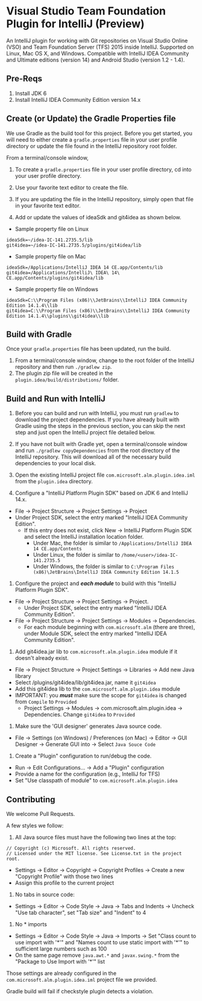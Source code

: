 # Visual Studio Team Foundation Plugin for IntelliJ (Preview)

An IntelliJ plugin for working with Git repositories on Visual Studio Online (VSO) and Team Foundation Server (TFS) 2015 inside IntelliJ.
Supported on Linux, Mac OS X, and Windows.
Compatible with IntelliJ IDEA Community and Ultimate editions (version 14) and Android Studio (version 1.2 - 1.4).


## Pre-Reqs
1. Install JDK 6
1. Install IntelliJ IDEA Community Edition version 14.x

## Create (or Update) the Gradle Properties file
We use Gradle as the build tool for this project.  Before you get started, you will need to either create a `gradle.properties` 
file in your user profile directory or update the file found in the IntelliJ repository root folder.

From a terminal/console window,
1. To create a `gradle.properties` file in your user profile directory, cd into your user profile directory.

1. Use your favorite text editor to create the file.

1. If you are updating the file in the IntelliJ repository, simply open that file in your favorite text editor.

1. Add or update the values of ideaSdk and git4idea as shown below.

  * Sample property file on Linux
```
ideaSdk=~/idea-IC-141.2735.5/lib
git4idea=~/idea-IC-141.2735.5/plugins/git4idea/lib
```
  * Sample property file on Mac
```
ideaSdk=/Applications/IntelliJ IDEA 14 CE.app/Contents/lib
git4idea=/Applications/IntelliJ\ IDEA\ 14\ CE.app/Contents/plugins/git4idea/lib
```
  * Sample property file on Windows
```
ideaSdk=C:\\Program Files (x86)\\JetBrains\\IntelliJ IDEA Community Edition 14.1.4\\lib
git4idea=C:\\Program Files (x86)\\JetBrains\\IntelliJ IDEA Community Edition 14.1.4\\plugins\\git4idea\\lib
```

## Build with Gradle
Once your `gradle.properties` file has been updated, run the build.

1. From a terminal/console window, change to the root folder of the IntelliJ repository and then run `./gradlew zip`.
1. The plugin zip file will be created in the `plugin.idea/build/distributions/` folder.


## Build and Run with IntelliJ
1. Before you can build and run with IntelliJ, you must run `gradlew` to download the project dependencies.  If you have already built with Gradle
using the steps in the previous section, you can skip the next step and just open the IntelliJ project file detailed below.

1. If you have not built with Gradle yet, open a terminal/console window and run `./gradlew copyDependencies` from the root directory of the IntelliJ repository.
This will download all of the necessary build dependencies to your local disk.

1. Open the existing IntelliJ project file `com.microsoft.alm.plugin.idea.iml` from the `plugin.idea` directory.

1. Configure a "IntelliJ Platform Plugin SDK" based on JDK 6 and IntelliJ 14.x.
 * File -> Project Structure -> Project Settings -> Project
 * Under Project SDK, select the entry marked "IntelliJ IDEA Community Edition".
    * If this entry does not exist, click New -> IntelliJ Platform Plugin SDK and select the IntelliJ installation location folder.
       * Under Mac, the folder is similar to `/Applications/IntelliJ IDEA 14 CE.app/Contents`
       * Under Linux, the folder is similar to `/home/<user>/idea-IC-141.2735.5` 
       * Under Windows, the folder is similar to `C:\Program Files (x86)\JetBrains\IntelliJ IDEA Community Edition 14.1.5`
 
1. Configure the project and ***each module*** to build with this "IntelliJ Platform Plugin SDK".
 * File -> Project Structure -> Project Settings -> Project.
    * Under Project SDK, select the entry marked "IntelliJ IDEA Community Edition".
 * File -> Project Structure -> Project Settings -> Modules -> Dependencies.
    * For each module beginning with `com.microsoft.alm` (there are three), under Module SDK, select the entry marked "IntelliJ IDEA Community Edition". 

1. Add git4idea.jar lib to `com.microsoft.alm.plugin.idea` module if it doesn't already exist.
  * File -> Project Structure -> Project Settings -> Libraries -> Add new Java library
  * Select <IntelliJ community edition location on disk>/plugins/git4idea/lib/git4idea.jar, name it `git4idea`
  * Add this git4idea lib to the `com.microsoft.alm.plugin.idea` module
  * IMPORTANT: you ***must*** make sure the scope for `git4idea` is changed from `Compile` to `Provided`
    * Project Settings -> Modules -> com.microsoft.alm.plugin.idea -> Dependencies.  Change `git4idea` to `Provided`

1. Make sure the 'GUI designer' generates Java source code.
  * File -> Settings (on Windows) / Preferences (on Mac) -> Editor -> GUI Designer -> Generate GUI into -> Select `Java Souce Code`

1. Create a "Plugin" configuration to run/debug the code.
  * Run -> Edit Configurations... -> Add a "Plugin" configuration 
  * Provide a name for the configuration (e.g., IntelliJ for TFS)
  * Set "Use classpath of module" to `com.microsoft.alm.plugin.idea`


## Contributing

We welcome Pull Requests.

A few styles we follow:
1. All Java source files must have the following two lines at the top:
```
// Copyright (c) Microsoft. All rights reserved.
// Licensed under the MIT license. See License.txt in the project root.
```
  * Settings -> Editor -> Copyright -> Copyright Profiles -> Create a new "Copyright Profile" with those two lines
  * Assign this profile to the current project

1. No tabs in source code:
  * Settings -> Editor -> Code Style -> Java -> Tabs and Indents -> Uncheck "Use tab character", set "Tab size" and "Indent" to 4

1. No * imports
  * Settings -> Editor -> Code Style -> Java -> Imports -> Set "Class count to use import with '\*'" and "Names count to use static import with '\*'" to sufficient large numbers such as 100
  * On the same page remove `java.awt.*` and `javax.swing.*` from the "Package to Use Import with '*'" list

Those settings are already configured in the `com.microsoft.alm.plugin.idea.iml` project file we provided.  

Gradle build will fail if checkstyle plugin detects a violation.

